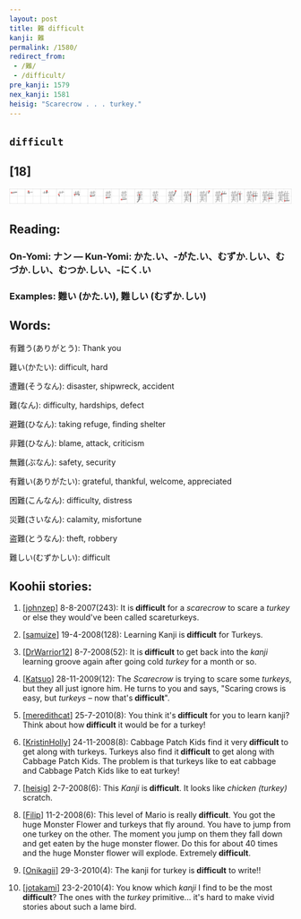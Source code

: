 ```yaml
---
layout: post
title: 難 difficult
kanji: 難
permalink: /1580/
redirect_from:
 - /難/
 - /difficult/
pre_kanji: 1579
nex_kanji: 1581
heisig: "Scarecrow . . . turkey."
---
```


## `difficult`

## [18]

<div class="stroke"><img src="../images/E99BA3.png" /></div>

## Reading:

### On-Yomi: ナン &mdash; Kun-Yomi: かた.い、-がた.い、むずか.しい、むづか.しい、むつか.しい、-にく.い

### Examples: 難い (かた.い), 難しい (むずか.しい)

## Words:

有難う(ありがとう): Thank you

難い(かたい): difficult, hard

遭難(そうなん): disaster, shipwreck, accident

難(なん): difficulty, hardships, defect

避難(ひなん): taking refuge, finding shelter

非難(ひなん): blame, attack, criticism

無難(ぶなん): safety, security

有難い(ありがたい): grateful, thankful, welcome, appreciated

困難(こんなん): difficulty, distress

災難(さいなん): calamity, misfortune

盗難(とうなん): theft, robbery

難しい(むずかしい): difficult

## Koohii stories:

1) [<a href="http://kanji.koohii.com/profile/johnzep">johnzep</a>] 8-8-2007(243): It is<strong> difficult</strong> for a <em>scarecrow</em> to scare a <em>turkey</em> or else they would&#039;ve been called scareturkeys. 

2) [<a href="http://kanji.koohii.com/profile/samuize">samuize</a>] 19-4-2008(128): Learning Kanji is<strong> difficult</strong> for Turkeys. 

3) [<a href="http://kanji.koohii.com/profile/DrWarrior12">DrWarrior12</a>] 8-7-2008(52): It is<strong> difficult</strong> to get back into the <em>kanji</em> learning groove again after going cold <em>turkey</em> for a month or so. 

4) [<a href="http://kanji.koohii.com/profile/Katsuo">Katsuo</a>] 28-11-2009(12): The <em>Scarecrow</em> is trying to scare some <em>turkeys</em>, but they all just ignore him. He turns to you and says, &quot;Scaring crows is easy, but <em>turkeys</em> – now that&#039;s<strong> difficult</strong>&quot;. 

5) [<a href="http://kanji.koohii.com/profile/meredithcat">meredithcat</a>] 25-7-2010(8): You think it&#039;s<strong> difficult</strong> for you to learn kanji? Think about how<strong> difficult</strong> it would be for a turkey! 

6) [<a href="http://kanji.koohii.com/profile/KristinHolly">KristinHolly</a>] 24-11-2008(8): Cabbage Patch Kids find it very<strong> difficult</strong> to get along with turkeys. Turkeys also find it<strong> difficult</strong> to get along with Cabbage Patch Kids. The problem is that turkeys like to eat cabbage and Cabbage Patch Kids like to eat turkey! 

7) [<a href="http://kanji.koohii.com/profile/heisig">heisig</a>] 2-7-2008(6): This <em>Kanji</em> is<strong> difficult</strong>. It looks like <em>chicken (turkey)</em> scratch. 

8) [<a href="http://kanji.koohii.com/profile/Filip">Filip</a>] 11-2-2008(6): This level of Mario is really<strong> difficult</strong>. You got the huge Monster Flower and turkeys that fly around. You have to jump from one turkey on the other. The moment you jump on them they fall down and get eaten by the huge monster flower. Do this for about 40 times and the huge Monster flower will explode. Extremely<strong> difficult</strong>. 

9) [<a href="http://kanji.koohii.com/profile/Onikagii">Onikagii</a>] 29-3-2010(4): The kanji for turkey is<strong> difficult</strong> to write!! 

10) [<a href="http://kanji.koohii.com/profile/jotakami">jotakami</a>] 23-2-2010(4): You know which <em>kanji</em> I find to be the most<strong> difficult</strong>? The ones with the <em>turkey</em> primitive... it&#039;s hard to make vivid stories about such a lame bird. 
